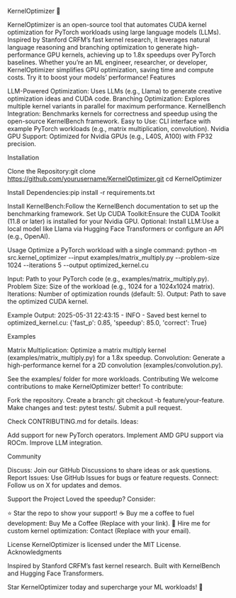 KernelOptimizer 🚀

KernelOptimizer is an open-source tool that automates CUDA kernel optimization for PyTorch workloads using large language models (LLMs). Inspired by Stanford CRFM’s fast kernel research, it leverages natural language reasoning and branching optimization to generate high-performance GPU kernels, achieving up to 1.8x speedups over PyTorch baselines.
Whether you’re an ML engineer, researcher, or developer, KernelOptimizer simplifies GPU optimization, saving time and compute costs. Try it to boost your models’ performance!
Features

LLM-Powered Optimization: Uses LLMs (e.g., Llama) to generate creative optimization ideas and CUDA code.
Branching Optimization: Explores multiple kernel variants in parallel for maximum performance.
KernelBench Integration: Benchmarks kernels for correctness and speedup using the open-source KernelBench framework.
Easy to Use: CLI interface with example PyTorch workloads (e.g., matrix multiplication, convolution).
Nvidia GPU Support: Optimized for Nvidia GPUs (e.g., L40S, A100) with FP32 precision.

Installation

Clone the Repository:git clone https://github.com/yourusername/KernelOptimizer.git
cd KernelOptimizer


Install Dependencies:pip install -r requirements.txt


Install KernelBench:Follow the KernelBench documentation to set up the benchmarking framework.
Set Up CUDA Toolkit:Ensure the CUDA Toolkit (11.8 or later) is installed for your Nvidia GPU.
Optional: Install LLM:Use a local model like Llama via Hugging Face Transformers or configure an API (e.g., OpenAI).

Usage
Optimize a PyTorch workload with a single command:
python -m src.kernel_optimizer --input examples/matrix_multiply.py --problem-size 1024 --iterations 5 --output optimized_kernel.cu


Input: Path to your PyTorch code (e.g., examples/matrix_multiply.py).
Problem Size: Size of the workload (e.g., 1024 for a 1024x1024 matrix).
Iterations: Number of optimization rounds (default: 5).
Output: Path to save the optimized CUDA kernel.

Example Output:
2025-05-31 22:43:15 - INFO - Saved best kernel to optimized_kernel.cu: {'fast_p': 0.85, 'speedup': 85.0, 'correct': True}

Examples

Matrix Multiplication: Optimize a matrix multiply kernel (examples/matrix_multiply.py) for a 1.8x speedup.
Convolution: Generate a high-performance kernel for a 2D convolution (examples/convolution.py).

See the examples/ folder for more workloads.
Contributing
We welcome contributions to make KernelOptimizer better! To contribute:

Fork the repository.
Create a branch: git checkout -b feature/your-feature.
Make changes and test: pytest tests/.
Submit a pull request.

Check CONTRIBUTING.md for details. Ideas:

Add support for new PyTorch operators.
Implement AMD GPU support via ROCm.
Improve LLM integration.

Community

Discuss: Join our GitHub Discussions to share ideas or ask questions.
Report Issues: Use GitHub Issues for bugs or feature requests.
Connect: Follow us on X for updates and demos.

Support the Project
Loved the speedup? Consider:

⭐ Star the repo to show your support!
☕ Buy me a coffee to fuel development: Buy Me a Coffee (Replace with your link).
💼 Hire me for custom kernel optimization: Contact (Replace with your email).

License
KernelOptimizer is licensed under the MIT License.
Acknowledgments

Inspired by Stanford CRFM’s fast kernel research.
Built with KernelBench and Hugging Face Transformers.


Star KernelOptimizer today and supercharge your ML workloads! 🚀

